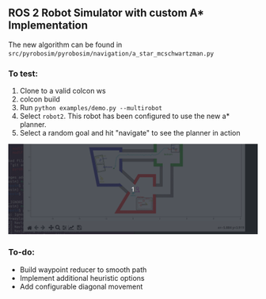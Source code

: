 ## ROS 2 Robot Simulator with custom A* Implementation
The new algorithm can be found in `src/pyrobosim/pyrobosim/navigation/a_star_mcschwartzman.py`

### To test:
1. Clone to a valid colcon ws
2. colcon build
3. Run `python examples/demo.py --multirobot`
4. Select `robot2`. This robot has been configured to use the new a* planner.
5. Select a random goal and hit "navigate" to see the planner in action

![Example animation of my algorithm](docs/source/media/kitchen-bathroom.gif)

### To-do:
- Build waypoint reducer to smooth path
- Implement additional heuristic options
- Add configurable diagonal movement